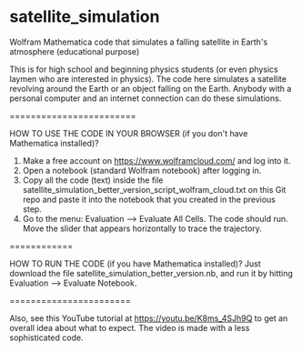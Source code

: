 # satellite_simulation
Wolfram Mathematica code that simulates a falling satellite in Earth's atmosphere (educational purpose)

This is for high school and beginning physics students (or even physics laymen who are interested in physics). The code here simulates a satellite revolving 
around the Earth or an object falling on the Earth. Anybody with a personal computer and an internet connection can do these simulations.

========================

HOW TO USE THE CODE IN YOUR BROWSER (if you don't have Mathematica installed)?
1. Make a free account on https://www.wolframcloud.com/ and log into it.
2. Open a notebook (standard Wolfram notebook) after logging in.
3. Copy all the code (text) inside the file satellite_simulation_better_version_script_wolfram_cloud.txt on this Git repo and paste it into the notebook that you created in the previous step.
4. Go to the menu: Evaluation --> Evaluate All Cells. The code should run. Move the slider that appears horizontally to trace the trajectory.

============

HOW TO RUN THE CODE (if you have Mathematica installed)?
Just download the file satellite_simulation_better_version.nb, and run it by hitting Evaluation --> Evaluate Notebook.

=======================

Also, see this YouTube tutorial at https://youtu.be/K8ms_4SJh9Q to get an overall idea about what to expect. The video is made with a less sophisticated code.
